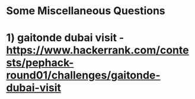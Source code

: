 # Some Miscellaneous Questions

# 1) gaitonde dubai visit - https://www.hackerrank.com/contests/pephack-round01/challenges/gaitonde-dubai-visit